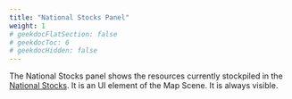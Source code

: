 ```yaml
---
title: "National Stocks Panel"
weight: 1
# geekdocFlatSection: false
# geekdocToc: 6
# geekdocHidden: false
---
```


The National Stocks panel shows the resources currently stockpiled in the [National Stocks](docs/the-nation/national-stocks/). It is an UI element of the Map Scene. It is always visible.
